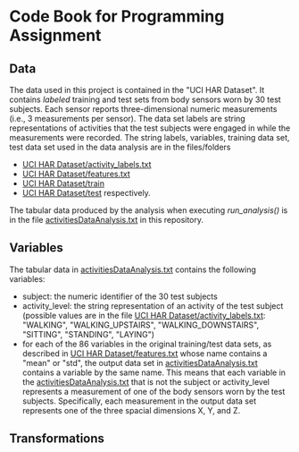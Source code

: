 # Code Book for Programming Assignment

## Data

The data used in this project is contained in the "UCI HAR Dataset". It contains *labeled* training and test sets from body sensors worn by 30 test subjects. Each sensor reports three-dimensional numeric measurements (i.e., 3 measurements per sensor). The data set labels are string representations of activities that the test subjects were engaged in while the measurements were recorded. The string labels, variables, training data set, test data set used in the data analysis are in the files/folders
- [UCI HAR Dataset/activity_labels.txt](https://github.com/Haribou/courseraJhuGettingCleaningData/blob/main/UCI%20HAR%20Dataset/activity_labels.txt)
- [UCI HAR Dataset/features.txt](https://github.com/Haribou/courseraJhuGettingCleaningData/blob/main/UCI%20HAR%20Dataset/features.txt)
- [UCI HAR Dataset/train](https://github.com/Haribou/courseraJhuGettingCleaningData/tree/main/UCI%20HAR%20Dataset/train)
- [UCI HAR Dataset/test](https://github.com/Haribou/courseraJhuGettingCleaningData/tree/main/UCI%20HAR%20Dataset/test)
respectively.

The tabular data produced by the analysis when executing *run_analysis()* is in the file [activitiesDataAnalysis.txt](https://github.com/Haribou/courseraJhuGettingCleaningData/blob/main/activitiesDataAnalysis.txt) in this repository.

## Variables

The tabular data in [activitiesDataAnalysis.txt](https://github.com/Haribou/courseraJhuGettingCleaningData/blob/main/activitiesDataAnalysis.txt) contains the following variables:
- subject: the numeric identifier of the 30 test subjects
- activity_level: the string representation of an activity of the test subject (possible values are in the file [UCI HAR Dataset/activity_labels.txt](https://github.com/Haribou/courseraJhuGettingCleaningData/blob/main/UCI%20HAR%20Dataset/activity_labels.txt): "WALKING", "WALKING_UPSTAIRS", "WALKING_DOWNSTAIRS", "SITTING", "STANDING", "LAYING")
- for each of the 86 variables in the original training/test data sets, as described in [UCI HAR Dataset/features.txt](https://github.com/Haribou/courseraJhuGettingCleaningData/blob/main/UCI%20HAR%20Dataset/features.txt) whose name contains a "mean" or "std", the output data set in [activitiesDataAnalysis.txt](https://github.com/Haribou/courseraJhuGettingCleaningData/blob/main/activitiesDataAnalysis.txt) contains a variable by the same name. This means that each variable in the [activitiesDataAnalysis.txt](https://github.com/Haribou/courseraJhuGettingCleaningData/blob/main/activitiesDataAnalysis.txt) that is not the subject or activity_level represents a measurement of one of the body sensors worn by the test subjects. Specifically, each measurement in the output data set represents one of the three spacial dimensions X, Y, and Z.

## Transformations
